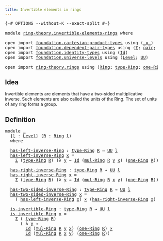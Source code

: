 ```yaml
---
title: Invertible elements in rings
---
```


<pre class="Agda"><a id="54" class="Symbol">{-#</a> <a id="58" class="Keyword">OPTIONS</a> <a id="66" class="Pragma">--without-K</a> <a id="78" class="Pragma">--exact-split</a> <a id="92" class="Symbol">#-}</a>

<a id="97" class="Keyword">module</a> <a id="104" href="ring-theory.invertible-elements-rings.html" class="Module">ring-theory.invertible-elements-rings</a> <a id="142" class="Keyword">where</a>

<a id="149" class="Keyword">open</a> <a id="154" class="Keyword">import</a> <a id="161" href="foundation.cartesian-product-types.html" class="Module">foundation.cartesian-product-types</a> <a id="196" class="Keyword">using</a> <a id="202" class="Symbol">(</a><a id="203" href="foundation-core.cartesian-product-types.html#577" class="Function Operator">_×_</a><a id="206" class="Symbol">)</a>
<a id="208" class="Keyword">open</a> <a id="213" class="Keyword">import</a> <a id="220" href="foundation.dependent-pair-types.html" class="Module">foundation.dependent-pair-types</a> <a id="252" class="Keyword">using</a> <a id="258" class="Symbol">(</a><a id="259" href="foundation-core.dependent-pair-types.html#502" class="Record">Σ</a><a id="260" class="Symbol">;</a> <a id="262" href="foundation-core.dependent-pair-types.html#575" class="InductiveConstructor">pair</a><a id="266" class="Symbol">;</a> <a id="268" href="foundation-core.dependent-pair-types.html#592" class="Field">pr1</a><a id="271" class="Symbol">;</a> <a id="273" href="foundation-core.dependent-pair-types.html#604" class="Field">pr2</a><a id="276" class="Symbol">)</a>
<a id="278" class="Keyword">open</a> <a id="283" class="Keyword">import</a> <a id="290" href="foundation.identity-types.html" class="Module">foundation.identity-types</a> <a id="316" class="Keyword">using</a> <a id="322" class="Symbol">(</a><a id="323" href="foundation-core.identity-types.html#641" class="Datatype">Id</a><a id="325" class="Symbol">)</a>
<a id="327" class="Keyword">open</a> <a id="332" class="Keyword">import</a> <a id="339" href="foundation.universe-levels.html" class="Module">foundation.universe-levels</a> <a id="366" class="Keyword">using</a> <a id="372" class="Symbol">(</a><a id="373" href="Agda.Primitive.html#597" class="Postulate">Level</a><a id="378" class="Symbol">;</a> <a id="380" href="foundation-core.universe-levels.html#222" class="Primitive">UU</a><a id="382" class="Symbol">)</a>

<a id="385" class="Keyword">open</a> <a id="390" class="Keyword">import</a> <a id="397" href="ring-theory.rings.html" class="Module">ring-theory.rings</a> <a id="415" class="Keyword">using</a> <a id="421" class="Symbol">(</a><a id="422" href="ring-theory.rings.html#2466" class="Function">Ring</a><a id="426" class="Symbol">;</a> <a id="428" href="ring-theory.rings.html#2723" class="Function">type-Ring</a><a id="437" class="Symbol">;</a> <a id="439" href="ring-theory.rings.html#7892" class="Function">one-Ring</a><a id="447" class="Symbol">;</a> <a id="449" href="ring-theory.rings.html#6441" class="Function">mul-Ring</a><a id="457" class="Symbol">)</a>
</pre>
## Idea

Invertible elements are elements that have a two-sided multiplicative inverse. Such elements are also called the units of the Ring. The set of units of any ring forms a group.

## Definition

<pre class="Agda"><a id="673" class="Keyword">module</a> <a id="680" href="ring-theory.invertible-elements-rings.html#680" class="Module">_</a>
  <a id="684" class="Symbol">{</a><a id="685" href="ring-theory.invertible-elements-rings.html#685" class="Bound">l</a> <a id="687" class="Symbol">:</a> <a id="689" href="Agda.Primitive.html#597" class="Postulate">Level</a><a id="694" class="Symbol">}</a> <a id="696" class="Symbol">(</a><a id="697" href="ring-theory.invertible-elements-rings.html#697" class="Bound">R</a> <a id="699" class="Symbol">:</a> <a id="701" href="ring-theory.rings.html#2466" class="Function">Ring</a> <a id="706" href="ring-theory.invertible-elements-rings.html#685" class="Bound">l</a><a id="707" class="Symbol">)</a>
  <a id="711" class="Keyword">where</a>
  
  <a id="722" href="ring-theory.invertible-elements-rings.html#722" class="Function">has-left-inverse-Ring</a> <a id="744" class="Symbol">:</a> <a id="746" href="ring-theory.rings.html#2723" class="Function">type-Ring</a> <a id="756" href="ring-theory.invertible-elements-rings.html#697" class="Bound">R</a> <a id="758" class="Symbol">→</a> <a id="760" href="foundation-core.universe-levels.html#222" class="Primitive">UU</a> <a id="763" href="ring-theory.invertible-elements-rings.html#685" class="Bound">l</a>
  <a id="767" href="ring-theory.invertible-elements-rings.html#722" class="Function">has-left-inverse-Ring</a> <a id="789" href="ring-theory.invertible-elements-rings.html#789" class="Bound">x</a> <a id="791" class="Symbol">=</a>
    <a id="797" href="foundation-core.dependent-pair-types.html#502" class="Record">Σ</a> <a id="799" class="Symbol">(</a><a id="800" href="ring-theory.rings.html#2723" class="Function">type-Ring</a> <a id="810" href="ring-theory.invertible-elements-rings.html#697" class="Bound">R</a><a id="811" class="Symbol">)</a> <a id="813" class="Symbol">(λ</a> <a id="816" href="ring-theory.invertible-elements-rings.html#816" class="Bound">y</a> <a id="818" class="Symbol">→</a> <a id="820" href="foundation-core.identity-types.html#641" class="Datatype">Id</a> <a id="823" class="Symbol">(</a><a id="824" href="ring-theory.rings.html#6441" class="Function">mul-Ring</a> <a id="833" href="ring-theory.invertible-elements-rings.html#697" class="Bound">R</a> <a id="835" href="ring-theory.invertible-elements-rings.html#816" class="Bound">y</a> <a id="837" href="ring-theory.invertible-elements-rings.html#789" class="Bound">x</a><a id="838" class="Symbol">)</a> <a id="840" class="Symbol">(</a><a id="841" href="ring-theory.rings.html#7892" class="Function">one-Ring</a> <a id="850" href="ring-theory.invertible-elements-rings.html#697" class="Bound">R</a><a id="851" class="Symbol">))</a>
  
  <a id="859" href="ring-theory.invertible-elements-rings.html#859" class="Function">has-right-inverse-Ring</a> <a id="882" class="Symbol">:</a> <a id="884" href="ring-theory.rings.html#2723" class="Function">type-Ring</a> <a id="894" href="ring-theory.invertible-elements-rings.html#697" class="Bound">R</a> <a id="896" class="Symbol">→</a> <a id="898" href="foundation-core.universe-levels.html#222" class="Primitive">UU</a> <a id="901" href="ring-theory.invertible-elements-rings.html#685" class="Bound">l</a>
  <a id="905" href="ring-theory.invertible-elements-rings.html#859" class="Function">has-right-inverse-Ring</a> <a id="928" href="ring-theory.invertible-elements-rings.html#928" class="Bound">x</a> <a id="930" class="Symbol">=</a>
    <a id="936" href="foundation-core.dependent-pair-types.html#502" class="Record">Σ</a> <a id="938" class="Symbol">(</a><a id="939" href="ring-theory.rings.html#2723" class="Function">type-Ring</a> <a id="949" href="ring-theory.invertible-elements-rings.html#697" class="Bound">R</a><a id="950" class="Symbol">)</a> <a id="952" class="Symbol">(λ</a> <a id="955" href="ring-theory.invertible-elements-rings.html#955" class="Bound">y</a> <a id="957" class="Symbol">→</a> <a id="959" href="foundation-core.identity-types.html#641" class="Datatype">Id</a> <a id="962" class="Symbol">(</a><a id="963" href="ring-theory.rings.html#6441" class="Function">mul-Ring</a> <a id="972" href="ring-theory.invertible-elements-rings.html#697" class="Bound">R</a> <a id="974" href="ring-theory.invertible-elements-rings.html#928" class="Bound">x</a> <a id="976" href="ring-theory.invertible-elements-rings.html#955" class="Bound">y</a><a id="977" class="Symbol">)</a> <a id="979" class="Symbol">(</a><a id="980" href="ring-theory.rings.html#7892" class="Function">one-Ring</a> <a id="989" href="ring-theory.invertible-elements-rings.html#697" class="Bound">R</a><a id="990" class="Symbol">))</a>
  
  <a id="998" href="ring-theory.invertible-elements-rings.html#998" class="Function">has-two-sided-inverse-Ring</a> <a id="1025" class="Symbol">:</a> <a id="1027" href="ring-theory.rings.html#2723" class="Function">type-Ring</a> <a id="1037" href="ring-theory.invertible-elements-rings.html#697" class="Bound">R</a> <a id="1039" class="Symbol">→</a> <a id="1041" href="foundation-core.universe-levels.html#222" class="Primitive">UU</a> <a id="1044" href="ring-theory.invertible-elements-rings.html#685" class="Bound">l</a>
  <a id="1048" href="ring-theory.invertible-elements-rings.html#998" class="Function">has-two-sided-inverse-Ring</a> <a id="1075" href="ring-theory.invertible-elements-rings.html#1075" class="Bound">x</a> <a id="1077" class="Symbol">=</a>
    <a id="1083" class="Symbol">(</a> <a id="1085" href="ring-theory.invertible-elements-rings.html#722" class="Function">has-left-inverse-Ring</a> <a id="1107" href="ring-theory.invertible-elements-rings.html#1075" class="Bound">x</a><a id="1108" class="Symbol">)</a> <a id="1110" href="foundation-core.cartesian-product-types.html#577" class="Function Operator">×</a> <a id="1112" class="Symbol">(</a><a id="1113" href="ring-theory.invertible-elements-rings.html#859" class="Function">has-right-inverse-Ring</a> <a id="1136" href="ring-theory.invertible-elements-rings.html#1075" class="Bound">x</a><a id="1137" class="Symbol">)</a>
    
  <a id="1146" href="ring-theory.invertible-elements-rings.html#1146" class="Function">is-invertible-Ring</a> <a id="1165" class="Symbol">:</a> <a id="1167" href="ring-theory.rings.html#2723" class="Function">type-Ring</a> <a id="1177" href="ring-theory.invertible-elements-rings.html#697" class="Bound">R</a> <a id="1179" class="Symbol">→</a> <a id="1181" href="foundation-core.universe-levels.html#222" class="Primitive">UU</a> <a id="1184" href="ring-theory.invertible-elements-rings.html#685" class="Bound">l</a>
  <a id="1188" href="ring-theory.invertible-elements-rings.html#1146" class="Function">is-invertible-Ring</a> <a id="1207" href="ring-theory.invertible-elements-rings.html#1207" class="Bound">x</a> <a id="1209" class="Symbol">=</a>
    <a id="1215" href="foundation-core.dependent-pair-types.html#502" class="Record">Σ</a> <a id="1217" class="Symbol">(</a> <a id="1219" href="ring-theory.rings.html#2723" class="Function">type-Ring</a> <a id="1229" href="ring-theory.invertible-elements-rings.html#697" class="Bound">R</a><a id="1230" class="Symbol">)</a>
      <a id="1238" class="Symbol">(</a> <a id="1240" class="Symbol">λ</a> <a id="1242" href="ring-theory.invertible-elements-rings.html#1242" class="Bound">y</a> <a id="1244" class="Symbol">→</a>
        <a id="1254" href="foundation-core.identity-types.html#641" class="Datatype">Id</a> <a id="1257" class="Symbol">(</a><a id="1258" href="ring-theory.rings.html#6441" class="Function">mul-Ring</a> <a id="1267" href="ring-theory.invertible-elements-rings.html#697" class="Bound">R</a> <a id="1269" href="ring-theory.invertible-elements-rings.html#1242" class="Bound">y</a> <a id="1271" href="ring-theory.invertible-elements-rings.html#1207" class="Bound">x</a><a id="1272" class="Symbol">)</a> <a id="1274" class="Symbol">(</a><a id="1275" href="ring-theory.rings.html#7892" class="Function">one-Ring</a> <a id="1284" href="ring-theory.invertible-elements-rings.html#697" class="Bound">R</a><a id="1285" class="Symbol">)</a> <a id="1287" href="foundation-core.cartesian-product-types.html#577" class="Function Operator">×</a>
        <a id="1297" href="foundation-core.identity-types.html#641" class="Datatype">Id</a> <a id="1300" class="Symbol">(</a><a id="1301" href="ring-theory.rings.html#6441" class="Function">mul-Ring</a> <a id="1310" href="ring-theory.invertible-elements-rings.html#697" class="Bound">R</a> <a id="1312" href="ring-theory.invertible-elements-rings.html#1207" class="Bound">x</a> <a id="1314" href="ring-theory.invertible-elements-rings.html#1242" class="Bound">y</a><a id="1315" class="Symbol">)</a> <a id="1317" class="Symbol">(</a><a id="1318" href="ring-theory.rings.html#7892" class="Function">one-Ring</a> <a id="1327" href="ring-theory.invertible-elements-rings.html#697" class="Bound">R</a><a id="1328" class="Symbol">))</a>
</pre>